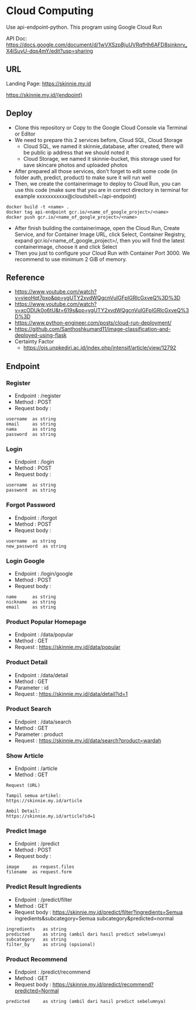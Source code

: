 # Cloud Computing
Use api-endpoint-python. This program using Google Cloud Run

API Doc: https://docs.google.com/document/d/1wVXSzpBjuUVRqfHh6AFD8sjnknrv_X4iSuyU-dqs4mY/edit?usp=sharing
## URL
Landing Page: https://skinnie.my.id

https://skinnie.my.id/{endpoint}

## Deploy

* Clone this repository or Copy to the Google Cloud Console via Terminal or Editor
* We need to prepare this 2 services before, Cloud SQL, Cloud Storage
  * Cloud SQL, we named it skinnie_database, after created, there will be public ip address that we should noted it
  * Cloud Storage, we named it skinnie-bucket, this storage used for save skincare photos and uploaded photos
* After prepared all those services, don't forget to edit some code (in folder auth, predict, product) to make sure it will run well
* Then, we create the containerimage to deploy to Cloud Run, you can use this code (make sure that you are in correct directory in terminal for example xxxxxxxxxxx@cloudshell:~/api-endpoint)

```
docker build -t <name> .
docker tag api-endpoint gcr.io/<name_of_google_project>/<name>
docker push gcr.io/<name_of_google_project>/<name>
```

* After finish building the containerimage, open the Cloud Run, Create Service, and for Container Image URL, click Select, Container Registry, expand gcr.io/<name_of_google_project>/<name>, then you will find the latest containerimage, choose it and click Select
* Then you just to configure your Cloud Run with Container Port 3000. We recommend to use minimum 2 GiB of memory.

## Reference

* https://www.youtube.com/watch?v=vieoHqt7pxo&pp=ygUTY2xvdWQgcnVuIGFpIGRlcGxveQ%3D%3D
* https://www.youtube.com/watch?v=xcODUk0o6tU&t=619s&pp=ygUTY2xvdWQgcnVuIGFpIGRlcGxveQ%3D%3D
* https://www.python-engineer.com/posts/cloud-run-deployment/
* https://github.com/Santhoshkumard11/image-classification-and-deployed-using-flask
* Certainty Factor
  * https://ojs.unpkediri.ac.id/index.php/intensif/article/view/12792
 
## Endpoint
### Register

* Endpoint  : /register
* Method    : POST
* Request body :

```
username  as string
email     as string
nama      as string
password  as string
```

### Login

* Endpoint  : /login
* Method    : POST
* Request body :

```
username  as string
password  as string
```

### Forgot Password

* Endpoint  : /forgot
* Method    : POST
* Request body :

```
username  as string
new_password  as string
```

### Login Google

* Endpoint  : /login/google
* Method    : POST
* Request body :

```
name      as string
nickname  as string
email     as string
```

### Product Popular Homepage

* Endpoint  : /data/popular
* Method    : GET
* Request   : https://skinnie.my.id/data/popular

### Product Detail

* Endpoint  : /data/detail
* Method    : GET
* Parameter : id
* Request   : https://skinnie.my.id/data/detail?id=1

### Product Search

* Endpoint  : /data/search
* Method    : GET
* Parameter : product
* Request   : https://skinnie.my.id/data/search?product=wardah

### Show Article

* Endpoint  : /article
* Method    : GET

```
Request (URL)

Tampil semua artikel:
https://skinnie.my.id/article

Ambil Detail:
https://skinnie.my.id/article?id=1
```

### Predict Image

* Endpoint  : /predict
* Method    : POST
* Request body :

```
image     as request.files
filename  as request.form
```

### Predict Result Ingredients

* Endpoint      : /predict/filter
* Method        : GET
* Request body  : https://skinnie.my.id/predict/filter?ingredients=Semua ingredients&subcategory=Semua subcategory&predicted=normal

```
ingredients   as string
predicted     as string (ambil dari hasil predict sebelumnya)
subcategory   as string
filter_by     as string (opsional)
```

### Product Recommend

* Endpoint      : /predict/recommend
* Method        : GET
* Request body  : https://skinnie.my.id/predict/recommend?predicted=Normal

```
predicted     as string (ambil dari hasil predict sebelumnya)
```
